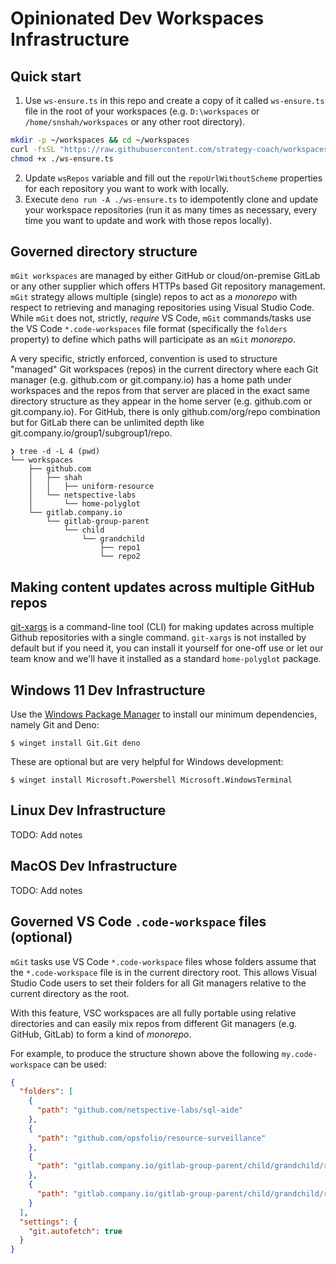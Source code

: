 # Opinionated Dev Workspaces Infrastructure

## Quick start

1. Use `ws-ensure.ts` in this repo and create a copy of it called `ws-ensure.ts` file in the root of your workspaces (e.g. `D:\workspaces` or `/home/snshah/workspaces` or any other root directory).

```bash
mkdir -p ~/workspaces && cd ~/workspaces
curl -fsSL "https://raw.githubusercontent.com/strategy-coach/workspaces/main/ws-ensure.ts" > ./ws-ensure.ts
chmod +x ./ws-ensure.ts
```

2. Update `wsRepos` variable and fill out the `repoUrlWithoutScheme` properties for each repository you want to work with locally.
3. Execute `deno run -A ./ws-ensure.ts` to idempotently clone and update your workspace repositories (run it as many times as necessary, every time you want to update and work with those repos locally).

## Governed directory structure

`mGit workspaces` are managed by either GitHub or cloud/on-premise GitLab or any other supplier which offers HTTPs based Git repository management. `mGit` strategy allows multiple (single) repos to act as a _monorepo_ with respect to retrieving and managing repositories using Visual Studio Code. While `mGit` does not, strictly, *require* VS Code, `mGit` commands/tasks use the VS Code `*.code-workspaces` file format (specifically the `folders` property) to define which paths will participate as an `mGit` _monorepo_.

A very specific, strictly enforced, convention is used to structure "managed" Git workspaces (repos) in the current directory where each Git manager (e.g. github.com or git.company.io) has a home path under workspaces and the repos from that server are placed in the exact same directory structure as they appear in the home server (e.g. github.com or git.company.io). For GitHub, there is only github.com/org/repo combination but for GitLab there can be unlimited depth like git.company.io/group1/subgroup1/repo.

```fish
❯ tree -d -L 4 (pwd)
└── workspaces
    ├── github.com
    │   ├── shah
    │   │   ├── uniform-resource
    │   └── netspective-labs
    │       └── home-polyglot
    └── gitlab.company.io
        └── gitlab-group-parent
            └── child
                └── grandchild
                    ├── repo1
                    └── repo2
```     

## Making content updates across multiple GitHub repos

[git-xargs](https://github.com/gruntwork-io/git-xargs) is a command-line tool (CLI) for making updates across multiple Github repositories with a single command. `git-xargs` is not installed by default but if you need it, you can install it yourself for one-off use or let our team know and we'll have it installed as a standard `home-polyglot` package.

## Windows 11 Dev Infrastructure

Use the
[Windows Package Manager](https://learn.microsoft.com/en-us/windows/package-manager/)
to install our minimum dependencies, namely Git and Deno:

```psh
$ winget install Git.Git deno
```

These are optional but are very helpful for Windows development:

```psh
$ winget install Microsoft.Powershell Microsoft.WindowsTerminal
```

## Linux Dev Infrastructure

TODO: Add notes

## MacOS Dev Infrastructure

TODO: Add notes

## Governed VS Code `.code-workspace` files (optional)

`mGit` tasks use VS Code `*.code-workspace` files whose folders assume that the `*.code-workspace` file is in the current directory root. This allows Visual Studio Code users to set their folders for all Git managers relative to the current directory as the root. 

With this feature, VSC workspaces are all fully portable using relative directories and can easily mix repos from different Git managers (e.g. GitHub, GitLab) to form a kind of _monorepo_.

For example, to produce the structure shown above the following `my.code-workspace` can be used:

```json
{
  "folders": [
    {
      "path": "github.com/netspective-labs/sql-aide"
    },
    {
      "path": "github.com/opsfolio/resource-surveillance"
    },
    {
      "path": "gitlab.company.io/gitlab-group-parent/child/grandchild/repo1"
    },
    {
      "path": "gitlab.company.io/gitlab-group-parent/child/grandchild/repo2"
    }
  ],
  "settings": {
    "git.autofetch": true
  }
}
```

